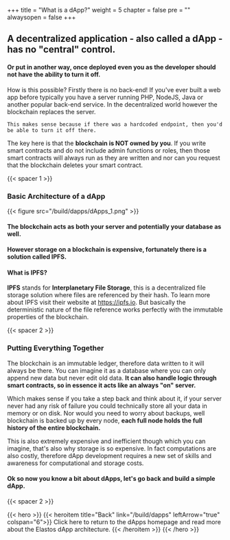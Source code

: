+++
title = "What is a dApp?"
weight = 5
chapter = false
pre = ""
alwaysopen = false
+++

## A decentralized application - also called a dApp - has no **"central"** control. 

#### Or put in another way, once deployed even you as the developer should not have the ability to turn it off.

How is this possible? Firstly there is no back-end! If you've ever built a web app before typically you have a server
running PHP, NodeJS, Java or another popular back-end service. In the decentralized world however the blockchain 
replaces the server.

`This makes sense because if there was a hardcoded endpoint, then you'd be able to turn it off there.`

The key here is that the **blockchain is NOT owned by you**. If you write smart contracts and do not include admin functions
or roles, then those smart contracts will always run as they are written and nor can you request that the blockchain deletes
your smart contract.   

{{< spacer 1 >}}

### Basic Architecture of a dApp

{{< figure src="/build/dapps/dApps_1.png" >}}

#### The blockchain acts as both your server and potentially your database as well. 

**However storage on a blockchain is expensive, fortunately there is a solution called IPFS.**

#### What is IPFS?

**IPFS** stands for **Interplanetary File Storage**, this is a decentralized file storage solution where files are referenced
by their hash. To learn more about IPFS visit their website at <a href="https://ipfs.io/" target="_blank" onclick="event.stopPropagation();">https://ipfs.io</a>.
But basically the deterministic nature of the file reference works perfectly with the immutable properties of the blockchain.

{{< spacer 2 >}}

### Putting Everything Together

The blockchain is an immutable ledger, therefore data written to it will always be there. You can imagine it as a database 
where you can only append new data but never edit old data. **It can also handle logic through smart contracts, so in essence
it acts like an always "on" server.**

Which makes sense if you take a step back and think about it, if your server never had any risk of failure you could 
technically store all your data in memory or on disk. Nor would you need to worry about backups, well blockchain is backed up
by every node, **each full node holds the full history of the entire blockchain.**

This is also extremely expensive and inefficient though which you can imagine, that's also why storage is so expensive. 
In fact computations are also costly, therefore dApp development requires a new set of skills and awareness for computational
and storage costs.

#### Ok so now you know a bit about dApps, let's go back and build a simple dApp.

{{< spacer 2 >}}

{{< hero >}}
    {{< heroitem title="Back" link="/build/dapps" leftArrow="true" colspan="6">}}
        Click here to return to the dApps homepage and read more about the Elastos dApp architecture.
    {{< /heroitem >}}
{{< /hero >}}
